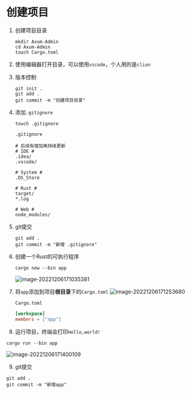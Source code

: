 # 创建项目

1. 创建项目目录

   ```shell
   mkdir Axum-Admin 
   cd Axum-Admin 
   touch Cargo.toml
   ```

2. 使用编辑器打开目录，可以使用`vscode`，个人用的是`clion`

3. 版本控制

   ```shell
   git init .
   git add .
   git commit -m "创建项目目录"
   ```

4. 添加`.gitignore`

   ```shell
   touch .gitignore
   ```

   `.gitignore`

   ```shell
   # 后续有增加再持续更新
   # IDE #
   .idea/
   .vscode/
   
   # System #
   .DS_Store
   
   # Rust #
   target/
   *.log
   
   # Web #
   node_modules/
   ```

5. git提交

   ```shell
   git add .
   git commit -m "新增 .gitignore"
   ```

6. 创建一个Rust的可执行程序

   ```shell
   cargo new --bin app
   ```

   ![image-20221206171035381](https://repo-1256831547.cos.ap-shanghai.myqcloud.com/image-20221206171035381.png)

7. 将`app`添加到项目**根目录**下的`Cargo.toml`  ![image-20221206171253680](https://repo-1256831547.cos.ap-shanghai.myqcloud.com/image-20221206171253680.png)

   `Cargo.toml`

   ```toml
   [workspace]
   members = ["app"]
   ```

8. 运行项目，终端会打印`Hello,world!`

  ```shell
  cargo run --bin app	
  ```

  ![image-20221206171400109](https://repo-1256831547.cos.ap-shanghai.myqcloud.com/image-20221206171400109.png)

9. git提交

  ```shell
  git add .
  git commit -m "新增app"
  ```

  

